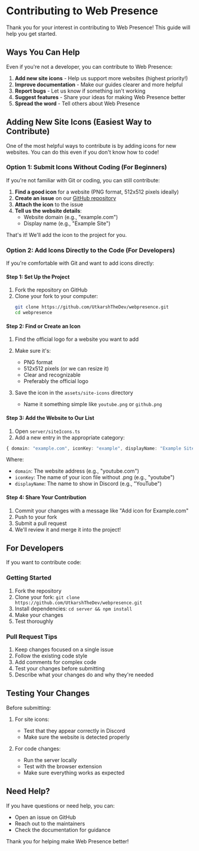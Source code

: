 # Contributing to Web Presence

Thank you for your interest in contributing to Web Presence! This guide will help you get started.

## Ways You Can Help

Even if you're not a developer, you can contribute to Web Presence:

1. **Add new site icons** - Help us support more websites (highest priority!)
2. **Improve documentation** - Make our guides clearer and more helpful
3. **Report bugs** - Let us know if something isn't working
4. **Suggest features** - Share your ideas for making Web Presence better
5. **Spread the word** - Tell others about Web Presence

## Adding New Site Icons (Easiest Way to Contribute)

One of the most helpful ways to contribute is by adding icons for new websites. You can do this even if you don't know how to code!

### Option 1: Submit Icons Without Coding (For Beginners)

If you're not familiar with Git or coding, you can still contribute:

1. **Find a good icon** for a website (PNG format, 512x512 pixels ideally)
2. **Create an issue** on our [GitHub repository](https://github.com/utkarshthedev/webpresence/issues/new)
3. **Attach the icon** to the issue
4. **Tell us the website details**:
   - Website domain (e.g., "example.com")
   - Display name (e.g., "Example Site")

That's it! We'll add the icon to the project for you.

### Option 2: Add Icons Directly to the Code (For Developers)

If you're comfortable with Git and want to add icons directly:

#### Step 1: Set Up the Project

1. Fork the repository on GitHub
2. Clone your fork to your computer:
   ```bash
   git clone https://github.com/UtkarshTheDev/webpresence.git
   cd webpresence
   ```

#### Step 2: Find or Create an Icon

1. Find the official logo for a website you want to add
2. Make sure it's:

   - PNG format
   - 512x512 pixels (or we can resize it)
   - Clear and recognizable
   - Preferably the official logo

3. Save the icon in the `assets/site-icons` directory
   - Name it something simple like `youtube.png` or `github.png`

#### Step 3: Add the Website to Our List

1. Open `server/siteIcons.ts`
2. Add a new entry in the appropriate category:

```typescript
{ domain: "example.com", iconKey: "example", displayName: "Example Site" }
```

Where:

- `domain`: The website address (e.g., "youtube.com")
- `iconKey`: The name of your icon file without .png (e.g., "youtube")
- `displayName`: The name to show in Discord (e.g., "YouTube")

#### Step 4: Share Your Contribution

1. Commit your changes with a message like "Add icon for Example.com"
2. Push to your fork
3. Submit a pull request
4. We'll review it and merge it into the project!

## For Developers

If you want to contribute code:

### Getting Started

1. Fork the repository
2. Clone your fork: `git clone https://github.com/UtkarshTheDev/webpresence.git`
3. Install dependencies: `cd server && npm install`
4. Make your changes
5. Test thoroughly

### Pull Request Tips

1. Keep changes focused on a single issue
2. Follow the existing code style
3. Add comments for complex code
4. Test your changes before submitting
5. Describe what your changes do and why they're needed

## Testing Your Changes

Before submitting:

1. For site icons:

   - Test that they appear correctly in Discord
   - Make sure the website is detected properly

2. For code changes:
   - Run the server locally
   - Test with the browser extension
   - Make sure everything works as expected

## Need Help?

If you have questions or need help, you can:

- Open an issue on GitHub
- Reach out to the maintainers
- Check the documentation for guidance

Thank you for helping make Web Presence better!
